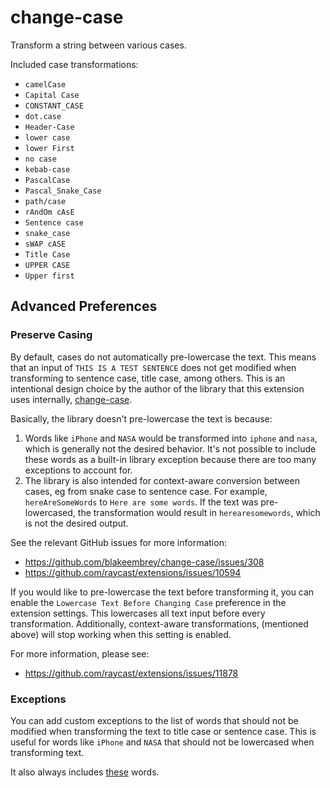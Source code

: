 # change-case

Transform a string between various cases.

Included case transformations:
- `camelCase`
- `Capital Case`
- `CONSTANT_CASE`
- `dot.case`
- `Header-Case`
- `lower case`
- `lower First`
- `no case`
- `kebab-case`
- `PascalCase`
- `Pascal_Snake_Case`
- `path/case`
- `rAndOm cAsE`
- `Sentence case`
- `snake_case`
- `sWAP cASE`
- `Title Case`
- `UPPER CASE`
- `Upper first`

## Advanced Preferences

### Preserve Casing

By default, cases do not automatically pre-lowercase the text. This means that an input of `THIS IS A TEST SENTENCE` does not get modified when transforming to sentence case, title case, among others. This is an intentional design choice by the author of the library that this extension uses internally, [change-case](https://github.com/blakeembrey/change-case). 

Basically, the library doesn't pre-lowercase the text is because:
1. Words like `iPhone` and `NASA` would be transformed into `iphone` and `nasa`, which is generally not the desired behavior. It's not possible to include these words as a built-in library exception because there are too many exceptions to account for.
2. The library is also intended for context-aware conversion between cases, eg from snake case to sentence case. For example, `hereAreSomeWords` to `Here are some words`. If the text was pre-lowercased, the transformation would result in `herearesomewords`, which is not the desired output.

See the relevant GitHub issues for more information:
- https://github.com/blakeembrey/change-case/issues/308
- https://github.com/raycast/extensions/issues/10594

If you would like to pre-lowercase the text before transforming it, you can enable the `Lowercase Text Before Changing Case` preference in the extension settings. This lowercases all text input before every transformation. Additionally, context-aware transformations, (mentioned above) will stop working when this setting is enabled.

For more information, please see:
- https://github.com/raycast/extensions/issues/11878

### Exceptions

You can add custom exceptions to the list of words that should not be modified when transforming the text to title case or sentence case. This is useful for words like `iPhone` and `NASA` that should not be lowercased when transforming text.

It also always includes [these](https://github.com/blakeembrey/change-case/blob/17a27ce064572920f11f44b3686a9f9cf422e9c7/packages/title-case/src/index.ts#L20-L57) words.
